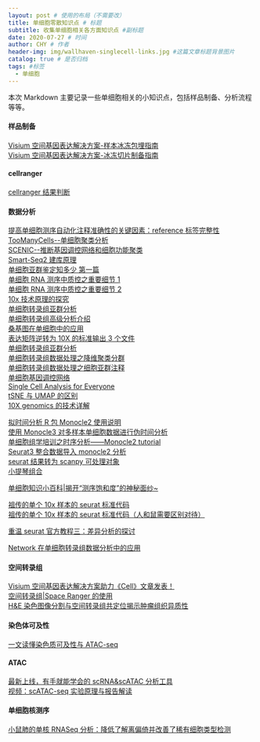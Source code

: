 ```yaml
---
layout: post # 使用的布局（不需要改）
title: 单细胞零散知识点 # 标题
subtitle: 收集单细胞相关各方面知识点 #副标题
date: 2020-07-27 # 时间
author: CHY # 作者
header-img: img/wallhaven-singlecell-links.jpg #这篇文章标题背景图片
catalog: true # 是否归档
tags: #标签
  - 单细胞
---
```


本次 Markdown 主要记录一些单细胞相关的小知识点，包括样品制备、分析流程等等。<br>

#### 样品制备

[Visium 空间基因表达解决方案-样本冰冻包埋指南](https://mp.weixin.qq.com/s/EuWrC_yg0AFztNeveTVL4A)<br>
[Visium 空间基因表达解决方案-冰冻切片制备指南](https://mp.weixin.qq.com/s/WI9yPWGOcWJXP3Qioloqqw)<br>

#### cellranger

[cellranger 结果判断](https://zhuanlan.zhihu.com/p/55119222)<br>

#### 数据分析

[提高单细胞测序自动化注释准确性的关键因素：reference 标签完整性](https://mp.weixin.qq.com/s/faf83o2eRwObtCULJ4gvlg)<br>
[TooManyCells--单细胞聚类分析](https://mp.weixin.qq.com/s/hbcuewLzT6fQfMQB0d2XHw)<br>
[SCENIC--推断基因调控网络和细胞功能聚类](https://mp.weixin.qq.com/s/gLY0ZpLCMU4RsXUcRkuh9w)<br>
[Smart-Seq2 建库原理](https://mp.weixin.qq.com/s/OvWKnx5_zEE0SFNPqaNK8w)<br>
[单细胞亚群鉴定知多少 第一篇](https://mp.weixin.qq.com/s/64z0twMOPYmzZe3fIHw0aA)<br>
[单细胞 RNA 测序中质控之重要细节 1](https://mp.weixin.qq.com/s/rJ6qbs0G6JM1smwE6oHPsA)<br>
[单细胞 RNA 测序中质控之重要细节 2](https://mp.weixin.qq.com/s/H0A9AzNpBwbPCmnb9mlw_g)<br>
[10x 技术原理的探究](https://mp.weixin.qq.com/s/nMUAHx_GaLlAO9YbySZlDw)<br>
[单细胞转录组亚群分析](https://mp.weixin.qq.com/s/z7DdCMBNNxaJbCeGVRWvEQ)<br>
[单细胞转录组高级分析介绍](https://mp.weixin.qq.com/s/fdUQuP-tzZtVybLSBF_IDw)<br>
[桑基图在单细胞中的应用](https://mp.weixin.qq.com/s/2z8o5AylKYooRwmiCF-__w)<br>
[表达矩阵逆转为 10X 的标准输出 3 个文件](https://mp.weixin.qq.com/s/NaZ5kz3ew2O01cFEnK8sXg)<br>
[单细胞转录组亚群分析](https://mp.weixin.qq.com/s/Pkdqzpk9_9tLl5fQIOI-8w)<br>
[单细胞转录组数据处理之降维聚类分群](https://mp.weixin.qq.com/s/drmfwJgbFsFCtoaMsMGaUA)<br>
[单细胞转录组数据处理之细胞亚群注释](https://mp.weixin.qq.com/s/i7i8xOhM6ga-1vATGFvCiA)<br>
[单细胞基因调控网络](https://mp.weixin.qq.com/s/gKJMYFzJMIsRbpostEW_RA)<br>
[Single Cell Analysis for Everyone](https://singlecell.biolab.si/)<br>
[tSNE 与 UMAP 的区别](https://www.jianshu.com/p/5aa1e2467339)<br>
[10X genomics 的技术详解](https://mp.weixin.qq.com/s/fLolTe03h7VdE_DQLjsOpQ)<br>

[拟时间分析 R 包 Monocle2 使用说明](https://mp.weixin.qq.com/s/YwVDKqFK_Emnx8r3HkGbNQ)<br>
[使用 Monocle3 对多样本单细胞数据进行伪时间分析](https://www.hongguangblog.cn/archives/monocle3)<br>
[单细胞组学培训之时序分析——Monocle2 tutorial](https://onfootnow.com/scgenomics2019b/2019b-%E6%97%B6%E5%BA%8F%E5%88%86%E6%9E%90/)<br>
[Seurat3 整合数据导入 monocle2 分析](https://github.com/JDBLab/Pancreas_ductal_scRNAseq/blob/master/R_analysis_by_experiment/8_MAP_integrated.R)<br>
[seurat 结果转为 scanpy 可处理对象](https://mp.weixin.qq.com/s?src=11&timestamp=1596157105&ver=2493&signature=UU*3MUNuwazCPZf*cpAfkzRJOXitH*f4GNt6uN9y0gUuiPgeiblh4hnAa0xTYkWzkZ1YuXhWGEN4UX9LFKI9rW8Iz887MgJ9JpMAsokm8YOWOGwUBkIu*BAK5g5Xq8i2&new=1)<br>
[小提琴组合](https://www.jianshu.com/p/a2006b96e1db)<br>

[单细胞知识小百科|揭开“测序饱和度”的神秘面纱~](https://mp.weixin.qq.com/s/ZVntGIxKeH403klGMGsLbQ)<br>

[祖传的单个 10x 样本的 seurat 标准代码](https://mp.weixin.qq.com/s/wiykclqla1Kzt7GlGSlOFQ)<br>
[祖传的单个 10x 样本的 seurat 标准代码（人和鼠需要区别对待）](https://mp.weixin.qq.com/s/kp1OpZqsMb0BmNDkH2OHQQ)<br>

[重温 seurat 官方教程三：差异分析的探讨](https://mp.weixin.qq.com/s/s1FbizgRBhOwu4TC09Eq2g)<br>

[Network 在单细胞转录组数据分析中的应用](https://mp.weixin.qq.com/s/NfwjPUrDcCnZDQIgyFUiRA)<br>

#### 空间转录组

[Visium 空间基因表达解决方案助力《Cell》文章发表！](https://mp.weixin.qq.com/s/vrh_WRraPnG4tUhybvqnpg)<br>
[空间转录组|Space Ranger 的使用](https://mp.weixin.qq.com/s/YDHbl8eCHfUop1ef12vYWQ)<br>
[H&E 染色图像分割与空间转录组共定位揭示肿瘤组织异质性](https://mp.weixin.qq.com/s/N1rVFwbBDGBm8V76QLR1KA)<br>

#### 染色体可及性

[一文读懂染色质可及性与 ATAC-seq](https://mp.weixin.qq.com/s/mmrZEfFlB6ojA6QPzg_Y0A)

#### ATAC

[最新上线，有手就能学会的 scRNA&scATAC 分析工具](https://mp.weixin.qq.com/s/hZbOgGVRAY7nt0sC28u6sw)<br>
[视频：scATAC-seq 实验原理与报告解读](https://mp.weixin.qq.com/s/yuqWXOJTK3kGYgUqMdWNig)<br>

#### 单细胞核测序

[小鼠肺的单核 RNASeq 分析：降低了解离偏倚并改善了稀有细胞类型检测](https://mp.weixin.qq.com/s/dBmmtoru7nE8beMuswt23w)<br>

